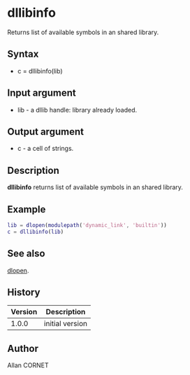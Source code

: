 # dllibinfo

Returns list of available symbols in an shared library.

## Syntax

- c = dllibinfo(lib)

## Input argument

- lib - a dllib handle: library already loaded.

## Output argument

- c - a cell of strings.

## Description

  <p><b>dllibinfo</b> returns list of available symbols in an shared library.</p>

## Example

```matlab
lib = dlopen(modulepath('dynamic_link', 'builtin'))
c = dllibinfo(lib)
```

## See also

[dlopen](dlopen.md).

## History

| Version | Description     |
| ------- | --------------- |
| 1.0.0   | initial version |

## Author

Allan CORNET
